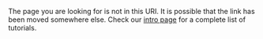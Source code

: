 The page you are looking for is not in this URI. It is possible that the link has been moved somewhere else. Check our [intro page](README.md) for a complete list of tutorials. 
